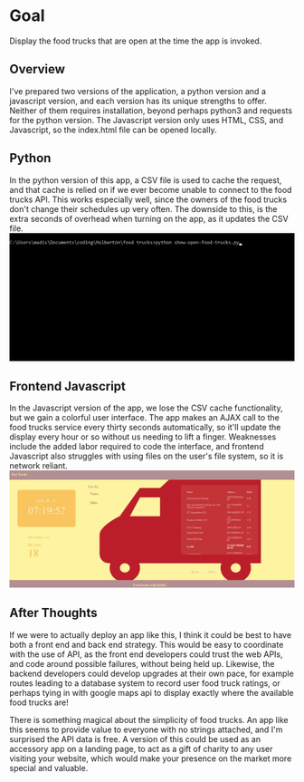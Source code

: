 # Goal
Display the food trucks that are open at the time the app is invoked.

## Overview
I've prepared two versions of the application, a python version and a javascript version, and each version has its unique strengths to offer. Neither of them requires installation, beyond perhaps python3 and requests for the python version. The Javascript version only uses HTML, CSS, and Javascript, so the index.html file can be opened locally.

## Python
In the python version of this app, a CSV file is used to cache the request, and that cache is relied on if we ever become unable to connect to the food trucks API. This works especially well, since the owners of the food trucks don't change their schedules up very often. The downside to this, is the extra seconds of overhead when turning on the app, as it updates the CSV file.
![console](https://github.com/jamangi/redtrucks/blob/master/writeup/images/console.gif)

## Frontend Javascript
In the Javascript version of the app, we lose the CSV cache functionality, but we gain a colorful user interface. The app makes an AJAX call to the food trucks service every thirty seconds automatically, so it'll update the display every hour or so without us needing to lift a finger. Weaknesses include the added labor required to code the interface, and frontend Javascript also struggles with using files on the user's file system, so it is network reliant.
![javascript](https://github.com/jamangi/redtrucks/blob/master/writeup/images/redtrucks.gif)

## After Thoughts
If we were to actually deploy an app like this, I think it could be best to have both a front end and back end strategy. This would be easy to coordinate with the use of API, as the front end developers could trust the web APIs, and code around possible failures, without being held up. Likewise, the backend developers could develop upgrades at their own pace, for example routes leading to a database system to record user food truck ratings, or perhaps tying in with google maps api to display exactly where the available food trucks are!

There is something magical about the simplicity of food trucks. An app like this seems to provide value to everyone with no strings attached, and I'm surprised the API data is free. A version of this could be used as an accessory app on a landing page, to act as a gift of charity to any user visiting your website, which would make your presence on the market more special and valuable.

